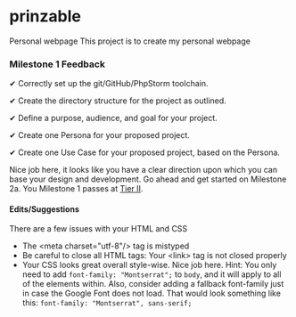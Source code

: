 # prinzable
Personal webpage
This project is to create my personal webpage

### Milestone 1 Feedback

&#10004; Correctly set up the git/GitHub/PhpStorm toolchain.

&#10004; Create the directory structure for the project as outlined.

&#10004; Define a purpose, audience, and goal for your project.

&#10004; Create one Persona for your proposed project.

&#10004; Create one Use Case for your proposed project, based on the Persona.

Nice job here, it looks like you have a clear direction upon which you can base your design and development. Go ahead and get started on Milestone 2a. You Milestone 1 passes at [Tier II](https://bootcamp-coders.cnm.edu/projects/personal/rubric/).

#### Edits/Suggestions
There are a few issues with your HTML and CSS
- The &lt;meta charset="utf-8"/&gt; tag is mistyped
- Be careful to close all HTML tags: Your &lt;link&gt; tag is not closed properly
- Your CSS looks great overall style-wise. Nice job here. Hint: You only need to add <code>font-family: "Montserrat";</code> to <code>body</code>, and it will apply to all of the elements within. Also, consider adding a fallback font-family just in case the Google Font does not load. That would look something like this: <code>font-family: "Montserrat", sans-serif;</code> 
